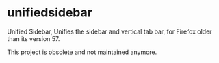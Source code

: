 # unifiedsidebar
Unified Sidebar, Unifies the sidebar and vertical tab bar, for Firefox older than its version 57.

This project is obsolete and not maintained anymore.
